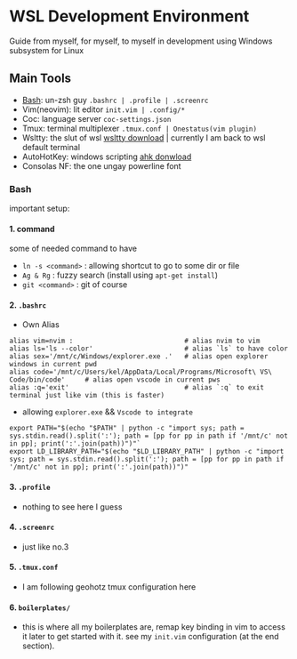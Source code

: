 # WSL Development Environment

Guide from myself, for myself, to myself in development using Windows subsystem for Linux

## Main Tools

- [Bash](https://github.com/krehwell/dotfiles/#Bash): un-zsh guy `.bashrc | .profile | .screenrc`
- Vim(neovim): lit editor `init.vim | .config/*`
- Coc: language server `coc-settings.json`
- Tmux: terminal multiplexer `.tmux.conf | Onestatus(vim plugin)`
- Wsltty: the slut of wsl [wsltty download](https://github.com/mintty/wsltty) | currently I am back to wsl default terminal
- AutoHotKey: windows scripting [ahk donwload](https://www.autohotkey.com/)
- Consolas NF: the one ungay powerline font

### Bash

important setup:

#### 1. command

some of needed command to have

- `ln -s <command>` : allowing shortcut to go to some dir or file
- `Ag & Rg` : fuzzy search (install using `apt-get install`)
- `git <command>` : git of course

#### 2. `.bashrc`

- Own Alias

```
alias vim=nvim :                            # alias nvim to vim
alias ls='ls --color'                       # alias `ls` to have color
alias sex='/mnt/c/Windows/explorer.exe .'   # alias open explorer windows in current pwd
alias code='/mnt/c/Users/kel/AppData/Local/Programs/Microsoft\ VS\ Code/bin/code'     # alias open vscode in current pws
alias :q='exit'                             # alias `:q` to exit terminal just like vim (this is faster)
```

- allowing `explorer.exe` && `Vscode to integrate`

```
export PATH="$(echo "$PATH" | python -c "import sys; path = sys.stdin.read().split(':'); path = [pp for pp in path if '/mnt/c' not in pp]; print(':'.join(path))")"`
export LD_LIBRARY_PATH="$(echo "$LD_LIBRARY_PATH" | python -c "import sys; path = sys.stdin.read().split(':'); path = [pp for pp in path if '/mnt/c' not in pp]; print(':'.join(path))")"
```

#### 3. `.profile`

- nothing to see here I guess

#### 4. `.screenrc`

- just like no.3

#### 5. `.tmux.conf`

- I am following geohotz tmux configuration here

#### 6. `boilerplates/`

- this is where all my boilerplates are, remap key binding in vim to access it later to get started with it. see my `init.vim` configuration (at the end section).
